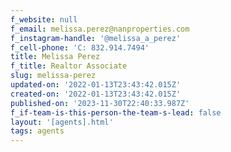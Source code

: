 ```yaml
---
f_website: null
f_email: melissa.perez@nanproperties.com
f_instagram-handle: '@melissa_a_perez'
f_cell-phone: 'C: 832.914.7494'
title: Melissa Perez
f_title: Realtor Associate
slug: melissa-perez
updated-on: '2022-01-13T23:43:42.015Z'
created-on: '2022-01-13T23:43:42.015Z'
published-on: '2023-11-30T22:40:33.987Z'
f_if-team-is-this-person-the-team-s-lead: false
layout: '[agents].html'
tags: agents
---
```



